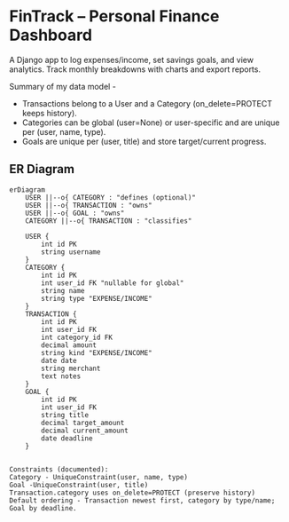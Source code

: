 # FinTrack – Personal Finance Dashboard

A Django app to log expenses/income, set savings goals, and view analytics. Track monthly breakdowns with charts and export reports.

Summary of my data model -
- Transactions belong to a User and a Category (on_delete=PROTECT keeps history).
- Categories can be global (user=None) or user-specific and are unique per (user, name, type).
- Goals are unique per (user, title) and store target/current progress.
## ER Diagram

```mermaid
erDiagram
    USER ||--o{ CATEGORY : "defines (optional)"
    USER ||--o{ TRANSACTION : "owns"
    USER ||--o{ GOAL : "owns"
    CATEGORY ||--o{ TRANSACTION : "classifies"

    USER {
        int id PK
        string username
    }
    CATEGORY {
        int id PK
        int user_id FK "nullable for global"
        string name
        string type "EXPENSE/INCOME"
    }
    TRANSACTION {
        int id PK
        int user_id FK
        int category_id FK
        decimal amount
        string kind "EXPENSE/INCOME"
        date date
        string merchant
        text notes
    }
    GOAL {
        int id PK
        int user_id FK
        string title
        decimal target_amount
        decimal current_amount
        date deadline
    }


Constraints (documented):
Category - UniqueConstraint(user, name, type)
Goal -UniqueConstraint(user, title)
Transaction.category uses on_delete=PROTECT (preserve history)
Default ordering - Transaction newest first, category by type/name; Goal by deadline.